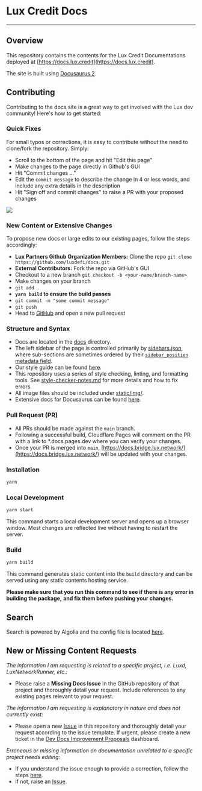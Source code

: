 # Lux Credit Docs

---

## Overview

This repository contains the contents for the Lux Credit Documentations
deployed at [https://docs.lux.credit](https://docs.lux.credit).

The site is built using [Docusaurus 2](https://docusaurus.io/).

## Contributing

Contributing to the docs site is a great way to get involved with the Lux dev community!
Here's how to get started:

### Quick Fixes

For small typos or corrections, it is easy to contribute without the need to clone/fork the
repository. Simply:

- Scroll to the bottom of the page and hit "Edit this page"
- Make changes to the page directly in Github's GUI
- Hit "Commit changes ..."
- Edit the `commit message` to describe the change in 4 or less words,
  and include any extra details in the description
- Hit "Sign off and commit changes" to raise a PR with your proposed changes

![](https://github.com/luxdefi/docs/blob/main/static/img/quick-edit-readme.gif)

### New Content or Extensive Changes

To propose new docs or large edits to our existing pages, follow the steps accordingly:

- **Lux Partners Github Organization Members:** Clone the repo
  `git clone https://github.com/luxdefi/docs.git`
- **External Contributors:** Fork the repo via GitHub's GUI
- Checkout to a new branch `git checkout -b <your-name/branch-name>`
- Make changes on your branch
- `git add .`
- **`yarn build` to ensure the build passes**
- `git commit -m "some commit message"`
- `git push`
- Head to [GitHub](https://github.com/luxdefi/docs)
  and open a new pull request

### Structure and Syntax

- Docs are located in the [docs](docs) directory.
- The left sidebar of the page is controlled primarily by
  [sidebars.json](sidebars.json), where sub-sections are sometimes ordered by their
  [`sidebar_position` metadata field](https://docusaurus.io/docs/api/plugins/@docusaurus/plugin-content-docs#sidebar_position).
- Our style guide can be found [here](style-guide.md).
- This repository uses a series of style checking, linting, and formatting tools. See
  [style-checker-notes.md](style-checker-notes.md) for more details and how to fix errors.
- All image files should be included under
  [static/img/<corresponding-sub-drectory>](static/img).
- Extensive docs for Docusaurus can be found [here](https://docusaurus.io/docs).

### Pull Request (PR)

- All PRs should be made against the `main` branch.
- Following a successful build, Cloudflare Pages will comment on the PR with a link to
  \*.docs.pages.dev where you can verify your changes.
- Once your PR is merged into `main`,
  [https://docs.bridge.lux.network/](https://docs.bridge.lux.network/)
  will be updated with your changes.

### Installation

```zsh
yarn
```

### Local Development

```zsh
yarn start
```

This command starts a local development server and opens up a browser window. Most changes are
reflected live without having to restart the server.

### Build

```zsh
yarn build
```

This command generates static content into the `build` directory and can be served using any static
contents hosting service.

**Please make sure that you run this command to see if there is any error in building the package,**
**and fix them before pushing your changes.**

## Search

Search is powered by Algolia and the config file is located
[here](https://github.com/algolia/docsearch-configs/blob/main/configs/lux.json).

## New or Missing Content Requests

_The information I am requesting is related to a specific project, i.e. Luxd, LuxNetworkRunner, etc.:_

- Please raise a **Missing Docs Issue** in the GitHub repository of that project and
  thoroughly detail your request. Include references to any existing pages relevant to your
  request.

_The information I am requesting is explanatory in nature and does not currently exist:_

- Please open a new [Issue](https://github.com/luxdefi/docs/issues/new/choose)
  in this repository and thoroughly detail your request according to the issue template.
  If urgent, please create a new ticket in the
  [Dev Docs Improvement Proposals](https://github.com/orgs/luxdefi/projects/15/views/1)
  dashboard.

_Erroneous or missing information on documentation unrelated to a specific project needs
editing:_

- If you understand the issue enough to provide a correction, follow the steps
  [here](https://github.com/luxdefi/docs#quick-fixes).
- If not, raise an [Issue](https://github.com/luxdefi/docs/issues/new/choose).
